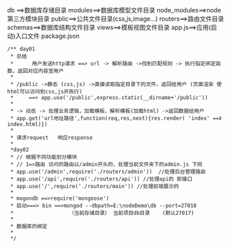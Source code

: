 db ==>数据库存储目录
modules==>数据库模型文件目录
node_modules==>node第三方模块目录
public==>公共文件目录(css,js,image...)
routers==>路由文件目录
schemas==>数据库结构文件目录
views==>模板视图文件目录
app.js==>应用(启动)入口文件
package.json

```
/** day01
 * 总结
 *      用户发送http请求 ==> url -> 解析路由 ->找到匹配规则 -> 执行指定绑定函数，返回对应内容至用户
 * 
 * /public ->静态 (css,js) ->直接读取指定目录下的文件，返回给用户 (页面渲染 使html可以访问到css,js并执行)
 *     ==> app.use('/public',express.static(__dirname+'/public'))
 * 
 * -> 动态 -> 处理业务逻辑，加载模板，解析模板(加载html) ->返回数据给用户
 * app.get('url地址路径',function(req,res,next){res.render( 'index' ==》index.html)})
 * 
 * 请求request   响应response
 *
 *day02
 * // 根据不同功能划分模块
 * // 1=>路由 访问的路由以/admin开头的，处理当前文件夹下的admin.js 下同
 * app.use('/admin',require('./routers/admin'))  //处理后台管理路由
 * app.use('/api',require('./routers/api')) //处理api的 即接口
 * app.use('/',require('./routers/main')) //处理前端展示的
 *
 * mogondb ==>require('mongoose')
 * 启动===> bin ==>mongod --dbpath=E:\nodeDemo\db --port=27018
 *                  （当前存储目录） 当前项目db目录    (默认27017)
 *
 * 数据库的绑定
 *
 */
```